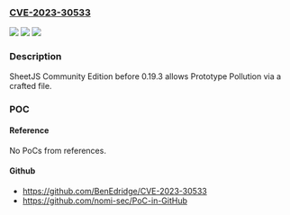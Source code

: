 ### [CVE-2023-30533](https://cve.mitre.org/cgi-bin/cvename.cgi?name=CVE-2023-30533)
![](https://img.shields.io/static/v1?label=Product&message=n%2Fa&color=blue)
![](https://img.shields.io/static/v1?label=Version&message=n%2Fa&color=blue)
![](https://img.shields.io/static/v1?label=Vulnerability&message=n%2Fa&color=brighgreen)

### Description

SheetJS Community Edition before 0.19.3 allows Prototype Pollution via a crafted file.

### POC

#### Reference
No PoCs from references.

#### Github
- https://github.com/BenEdridge/CVE-2023-30533
- https://github.com/nomi-sec/PoC-in-GitHub

